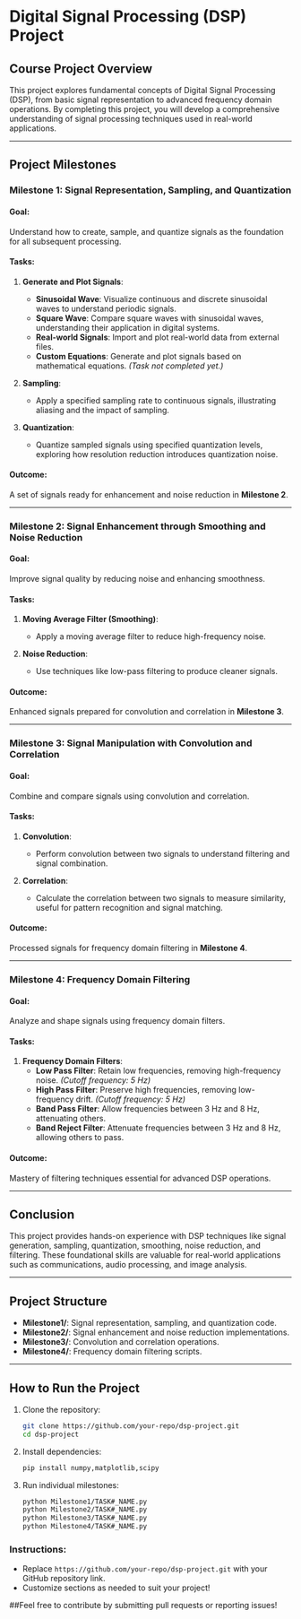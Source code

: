 # Digital Signal Processing (DSP) Project

## Course Project Overview
This project explores fundamental concepts of Digital Signal Processing (DSP), from basic signal representation to advanced frequency domain operations. By completing this project, you will develop a comprehensive understanding of signal processing techniques used in real-world applications.

---

## Project Milestones

### **Milestone 1: Signal Representation, Sampling, and Quantization**
#### Goal:
Understand how to create, sample, and quantize signals as the foundation for all subsequent processing.

#### Tasks:
1. **Generate and Plot Signals**:
   - **Sinusoidal Wave**: Visualize continuous and discrete sinusoidal waves to understand periodic signals.
   - **Square Wave**: Compare square waves with sinusoidal waves, understanding their application in digital systems.
   - **Real-world Signals**: Import and plot real-world data from external files.
   - **Custom Equations**: Generate and plot signals based on mathematical equations. *(Task not completed yet.)*

2. **Sampling**:
   - Apply a specified sampling rate to continuous signals, illustrating aliasing and the impact of sampling.

3. **Quantization**:
   - Quantize sampled signals using specified quantization levels, exploring how resolution reduction introduces quantization noise.

#### Outcome:
A set of signals ready for enhancement and noise reduction in **Milestone 2**.

---

### **Milestone 2: Signal Enhancement through Smoothing and Noise Reduction**
#### Goal:
Improve signal quality by reducing noise and enhancing smoothness.

#### Tasks:
1. **Moving Average Filter (Smoothing)**:
   - Apply a moving average filter to reduce high-frequency noise.

2. **Noise Reduction**:
   - Use techniques like low-pass filtering to produce cleaner signals.

#### Outcome:
Enhanced signals prepared for convolution and correlation in **Milestone 3**.

---

### **Milestone 3: Signal Manipulation with Convolution and Correlation**
#### Goal:
Combine and compare signals using convolution and correlation.

#### Tasks:
1. **Convolution**:
   - Perform convolution between two signals to understand filtering and signal combination.

2. **Correlation**:
   - Calculate the correlation between two signals to measure similarity, useful for pattern recognition and signal matching.

#### Outcome:
Processed signals for frequency domain filtering in **Milestone 4**.

---

### **Milestone 4: Frequency Domain Filtering**
#### Goal:
Analyze and shape signals using frequency domain filters.

#### Tasks:
1. **Frequency Domain Filters**:
   - **Low Pass Filter**: Retain low frequencies, removing high-frequency noise. *(Cutoff frequency: 5 Hz)*
   - **High Pass Filter**: Preserve high frequencies, removing low-frequency drift. *(Cutoff frequency: 5 Hz)*
   - **Band Pass Filter**: Allow frequencies between 3 Hz and 8 Hz, attenuating others.
   - **Band Reject Filter**: Attenuate frequencies between 3 Hz and 8 Hz, allowing others to pass.

#### Outcome:
Mastery of filtering techniques essential for advanced DSP operations.

---

## Conclusion
This project provides hands-on experience with DSP techniques like signal generation, sampling, quantization, smoothing, noise reduction, and filtering. These foundational skills are valuable for real-world applications such as communications, audio processing, and image analysis.

---

## Project Structure
- **Milestone1/**: Signal representation, sampling, and quantization code.
- **Milestone2/**: Signal enhancement and noise reduction implementations.
- **Milestone3/**: Convolution and correlation operations.
- **Milestone4/**: Frequency domain filtering scripts.

---

## How to Run the Project
1. Clone the repository:  
   ```bash
   git clone https://github.com/your-repo/dsp-project.git
   cd dsp-project
2. Install dependencies:
   ```bash
   pip install numpy,matplotlib,scipy
3. Run individual milestones:
   ```bash
   python Milestone1/TASK#_NAME.py
   python Milestone2/TASK#_NAME.py    
   python Milestone3/TASK#_NAME.py
   python Milestone4/TASK#_NAME.py


### Instructions:
- Replace `https://github.com/your-repo/dsp-project.git` with your GitHub repository link.
- Customize sections as needed to suit your project!

##Feel free to contribute by submitting pull requests or reporting issues!
